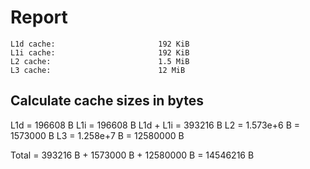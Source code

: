 # Report

```
L1d cache:                       192 KiB
L1i cache:                       192 KiB
L2 cache:                        1.5 MiB
L3 cache:                        12 MiB
```

## Calculate cache sizes in bytes
L1d = 196608 B
L1i = 196608 B
L1d + L1i = 393216 B
L2 = 1.573e+6 B = 1573000 B
L3 = 1.258e+7 B = 12580000 B

Total = 393216 B + 1573000 B + 12580000 B = 14546216 B